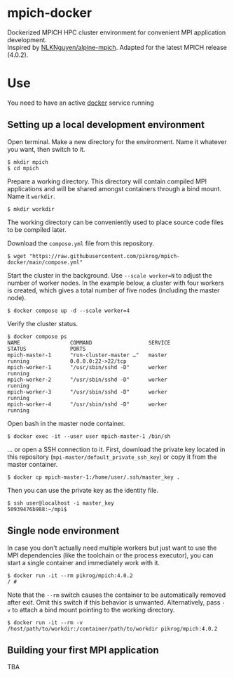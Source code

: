 # mpich-docker
Dockerized MPICH HPC cluster environment for convenient MPI application development.  
Inspired by [NLKNguyen/alpine-mpich](https://github.com/NLKNguyen/alpine-mpich). Adapted for the latest MPICH release (4.0.2).

# Use
You need to have an active [docker](https://docs.docker.com/get-docker/) service running

## Setting up a local development environment
Open terminal. Make a new directory for the environment. Name it whatever you want, then switch to it.

    $ mkdir mpich
    $ cd mpich
    
Prepare a working directory. This directory will contain compiled MPI applications and will be shared amongst containers through a bind mount. Name it `workdir`.

    $ mkdir workdir
    
The working directory can be conveniently used to place source code files to be compiled later.

Download the `compose.yml` file from this repository.

    $ wget "https://raw.githubusercontent.com/pikrog/mpich-docker/main/compose.yml"

Start the cluster in the background. Use `--scale worker=N` to adjust the number of worker nodes. In the example below, a cluster with four workers is created, which gives a total number of five nodes (including the master node).

    $ docker compose up -d --scale worker=4
    
Verify the cluster status.

    $ docker compose ps
    NAME                COMMAND                  SERVICE             STATUS              PORTS
    mpich-master-1      "run-cluster-master …"   master              running             0.0.0.0:22->22/tcp
    mpich-worker-1      "/usr/sbin/sshd -D"      worker              running
    mpich-worker-2      "/usr/sbin/sshd -D"      worker              running
    mpich-worker-3      "/usr/sbin/sshd -D"      worker              running
    mpich-worker-4      "/usr/sbin/sshd -D"      worker              running

Open bash in the master node container.

    $ docker exec -it --user user mpich-master-1 /bin/sh
     
... or open a SSH connection to it. First, download the private key located in this repository (`mpi-master/default_private_ssh_key`) or copy it from the master container.

    $ docker cp mpich-master-1:/home/user/.ssh/master_key .
    
Then you can use the private key as the identity file.

    $ ssh user@localhost -i master_key
    50939476b988:~/mpi$

## Single node environment
In case you don't actually need multiple workers but just want to use the MPI dependencies (like the toolchain or the process executor), you can start a single container and immediately work with it.

    $ docker run -it --rm pikrog/mpich:4.0.2
    / #

Note that the `--rm` switch causes the container to be automatically removed after exit. Omit this switch if this behavior is unwanted.
Alternatively, pass `-v` to attach a bind mount pointing to the working directory.

    $ docker run -it --rm -v /host/path/to/workdir:/container/path/to/workdir pikrog/mpich:4.0.2

## Building your first MPI application
TBA
